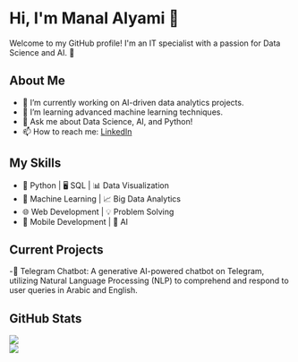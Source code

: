 # Hi, I'm Manal Alyami 👋

Welcome to my GitHub profile! I'm an IT specialist with a passion for Data Science and AI. 🚀  

## About Me  
- 🔭 I’m currently working on AI-driven data analytics projects.  
- 🌱 I’m learning advanced machine learning techniques.  
- 💬 Ask me about Data Science, AI, and Python!  
- 📫 How to reach me: [LinkedIn](https://www.linkedin.com/in/manal-alyami)  

## My Skills  
- 🐍 Python | 🖥️ SQL | 📊 Data Visualization  
- 🤖 Machine Learning | 📈 Big Data Analytics  
- 🌐 Web Development | 💡 Problem Solving  
- 📱 Mobile Development | 🧠 AI  

## Current Projects
-🤖 Telegram Chatbot: A generative AI-powered chatbot on Telegram, utilizing Natural Language Processing (NLP) to comprehend and respond to user queries in Arabic and English.
 
## GitHub Stats  
![](https://github-readme-stats.vercel.app/api?username=ManalAlyami7&show_icons=true&theme=radical)  
![](https://github-readme-stats.vercel.app/api/top-langs/?username=ManalAlyami7&layout=compact&theme=radical)  

